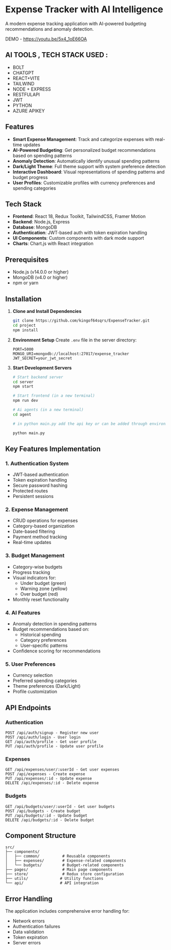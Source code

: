 # Expense Tracker with AI Intelligence

A modern expense tracking application with AI-powered budgeting recommendations and anomaly detection.

DEMO - https://youtu.be/5x4_1oE66OA

## AI TOOLS , TECH STACK USED : 

- BOLT
- CHATGPT
- REACT+VITE
- TAILWIND
- NODE + EXPRESS
- RESTFULAPI
- JWT
- PYTHON
- AZURE APIKEY
  
## Features

- **Smart Expense Management**: Track and categorize expenses with real-time updates
- **AI-Powered Budgeting**: Get personalized budget recommendations based on spending patterns
- **Anomaly Detection**: Automatically identify unusual spending patterns
- **Dark/Light Theme**: Full theme support with system preference detection
- **Interactive Dashboard**: Visual representations of spending patterns and budget progress
- **User Profiles**: Customizable profiles with currency preferences and spending categories

## Tech Stack

- **Frontend**: React 18, Redux Toolkit, TailwindCSS, Framer Motion
- **Backend**: Node.js, Express
- **Database**: MongoDB
- **Authentication**: JWT-based auth with token expiration handling
- **UI Components**: Custom components with dark mode support
- **Charts**: Chart.js with React integration

## Prerequisites

- Node.js (v14.0.0 or higher)
- MongoDB (v4.0 or higher)
- npm or yarn

## Installation

1. **Clone and Install Dependencies**
   ```bash
   git clone https://github.com/kingof64sqrs/ExpenseTracker.git
   cd project
   npm install
   ```

2. **Environment Setup**
   Create `.env` file in the server directory:
   ```
   PORT=5000
   MONGO_URI=mongodb://localhost:27017/expense_tracker
   JWT_SECRET=your_jwt_secret
   ```

3. **Start Development Servers**
   ```bash
   # Start backend server
   cd server
   npm start

   # Start frontend (in a new terminal)
   npm run dev

   # Ai agents (in a new terminal)
   cd agent

   # in python main.py add the api key or can be added through environment

   python main.py

   ```


## Key Features Implementation

### 1. Authentication System
- JWT-based authentication
- Token expiration handling
- Secure password hashing
- Protected routes
- Persistent sessions

### 2. Expense Management
- CRUD operations for expenses
- Category-based organization
- Date-based filtering
- Payment method tracking
- Real-time updates

### 3. Budget Management
- Category-wise budgets
- Progress tracking
- Visual indicators for:
  - Under budget (green)
  - Warning zone (yellow)
  - Over budget (red)
- Monthly reset functionality

### 4. AI Features
- Anomaly detection in spending patterns
- Budget recommendations based on:
  - Historical spending
  - Category preferences
  - User-specific patterns
- Confidence scoring for recommendations

### 5. User Preferences
- Currency selection
- Preferred spending categories
- Theme preferences (Dark/Light)
- Profile customization

## API Endpoints

### Authentication
```
POST /api/auth/signup - Register new user
POST /api/auth/login - User login
GET /api/auth/profile - Get user profile
PUT /api/auth/profile - Update user profile
```

### Expenses
```
GET /api/expenses/user/:userId - Get user expenses
POST /api/expenses - Create expense
PUT /api/expenses/:id - Update expense
DELETE /api/expenses/:id - Delete expense
```

### Budgets
```
GET /api/budgets/user/:userId - Get user budgets
POST /api/budgets - Create budget
PUT /api/budgets/:id - Update budget
DELETE /api/budgets/:id - Delete budget
```

## Component Structure

```
src/
├── components/
│   ├── common/          # Reusable components
│   ├── expenses/        # Expense-related components
│   └── budgets/         # Budget-related components
├── pages/               # Main page components
├── store/               # Redux store configuration
├── utils/              # Utility functions
└── api/                # API integration
```

## Error Handling

The application includes comprehensive error handling for:
- Network errors
- Authentication failures
- Data validation
- Token expiration
- Server errors

